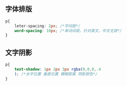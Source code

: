 ## 字体排版

```css
p{
    leter-spacing: 2px; /*字间距*/
    word-spacing: 10px; /*单词间距，针对英文，中文无效*/
}
```

## 文字阴影

```css
p{
    text-shadow: 1px 2px 3px rgba(0,0,0,.4
    ); /*水平位置 垂直位置 模糊距离 阴影颜色*/
}
```

